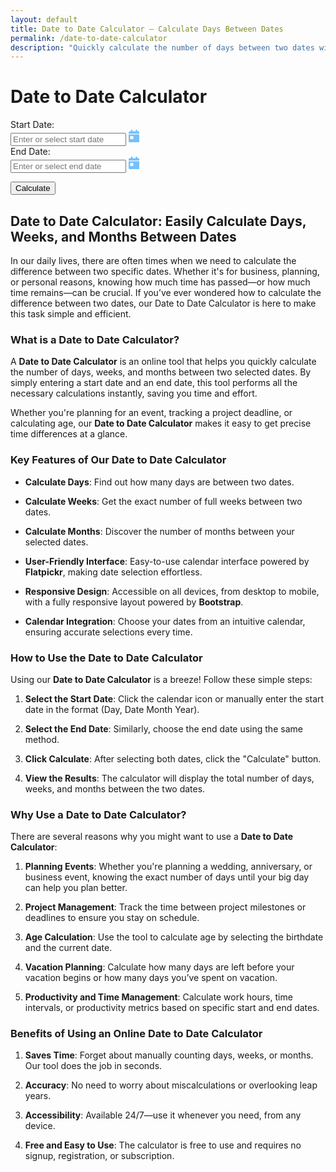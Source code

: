 ```yaml
---
layout: default
title: Date to Date Calculator – Calculate Days Between Dates
permalink: /date-to-date-calculator
description: "Quickly calculate the number of days between two dates with our accurate Date to Date Calculator. Includes weekends, weekdays, and leap years."
---
```

<!-- Flatpickr CSS -->
<link href="https://cdn.jsdelivr.net/npm/flatpickr/dist/flatpickr.min.css" rel="stylesheet">

 <div class="container mt-5">
   <div class="row justify-content-center">
     <div class="col-12 col-md-6">
       <div class="card shadow-sm">
         <div class="card-body">
           <h1 class="card-title text-center mb-4">Date to Date Calculator</h1>        
 <!-- Start Date -->
<div class="mb-4"> <label for="startDate" class="form-label">Start Date:</label><div class="input-group"><input type="text" id="startDate" class="form-control" placeholder="Enter or select start date"><span class="input-group-text">  <svg xmlns="http://www.w3.org/2000/svg" height="20" width="17.5" viewBox="0 0 448 512"><path fill="#74C0FC" d="M128 0c17.7 0 32 14.3 32 32l0 32 128 0 0-32c0-17.7 14.3-32 32-32s32 14.3 32 32l0 32 48 0c26.5 0 48 21.5 48 48l0 48L0 160l0-48C0 85.5 21.5 64 48 64l48 0 0-32c0-17.7 14.3-32 32-32zM0 192l448 0 0 272c0 26.5-21.5 48-48 48L48 512c-26.5 0-48-21.5-48-48L0 192zm80 64c-8.8 0-16 7.2-16 16l0 96c0 8.8 7.2 16 16 16l96 0c8.8 0 16-7.2 16-16l0-96c0-8.8-7.2-16-16-16l-96 0z"/></svg> </span></div></div>

 <!-- End Date -->
<div class="mb-4"><label for="endDate" class="form-label">End Date:</label><div class="input-group"> <input type="text" id="endDate" class="form-control" placeholder="Enter or select end date"><span class="input-group-text"> <svg xmlns="http://www.w3.org/2000/svg" height="20" width="17.5" viewBox="0 0 448 512"><path fill="#74C0FC" d="M128 0c17.7 0 32 14.3 32 32l0 32 128 0 0-32c0-17.7 14.3-32 32-32s32 14.3 32 32l0 32 48 0c26.5 0 48 21.5 48 48l0 48L0 160l0-48C0 85.5 21.5 64 48 64l48 0 0-32c0-17.7 14.3-32 32-32zM0 192l448 0 0 272c0 26.5-21.5 48-48 48L48 512c-26.5 0-48-21.5-48-48L0 192zm80 64c-8.8 0-16 7.2-16 16l0 96c0 8.8 7.2 16 16 16l96 0c8.8 0 16-7.2 16-16l0-96c0-8.8-7.2-16-16-16l-96 0z"/></svg> </span> </div> </div>

<!-- Calculate Button -->
<button onclick="calculateDays()" class="btn btn-primary w-100">Calculate</button>

 <!-- Result Display -->
<div id="result" class="result text-center mt-3"></div>
          </div>
        </div>
      </div>
    </div>
  </div>

<!-- Article Part -->
<h2 class="pt-5">Date to Date Calculator: Easily Calculate Days, Weeks, and Months Between Dates</h2>
<p>In our daily lives, there are often times when we need to calculate the difference between two specific dates. Whether it's for business, planning, or personal reasons, knowing how much time has passed—or how much time remains—can be crucial. If you’ve ever wondered how to calculate the difference between two dates, our Date to Date Calculator is here to make this task simple and efficient.</p>
<h3>What is a Date to Date Calculator?</h3>
<p>A <strong >Date to Date Calculator</strong> is an online tool that helps you quickly calculate the number of days, weeks, and months between two selected dates. By simply entering a start date and an end date, this tool performs all the necessary calculations instantly, saving you time and effort.</p>
<p >Whether you're planning for an event, tracking a project deadline, or calculating age, our <strong >Date to Date Calculator</strong> makes it easy to get precise time differences at a glance.</p>
<h3>Key Features of Our Date to Date Calculator</h3>
<ul>
<li><p><strong>Calculate Days</strong>: Find out how many days are between two dates.</p></li>
<li><p><strong>Calculate Weeks</strong>: Get the exact number of full weeks between two dates.</p></li>
<li><p><strong>Calculate Months</strong>: Discover the number of months between your selected dates.</p></li>
<li><p><strong>User-Friendly Interface</strong>: Easy-to-use calendar interface powered by <strong>Flatpickr</strong>, making date selection effortless.</p></li>
<li><p><strong>Responsive Design</strong>: Accessible on all devices, from desktop to mobile, with a fully responsive layout powered by <strong>Bootstrap</strong>.</p></li>
<li><p><strong>Calendar Integration</strong>: Choose your dates from an intuitive calendar, ensuring accurate selections every time.</p></li>
</ul>
<h3>How to Use the Date to Date Calculator</h3>
<p>Using our <strong>Date to Date Calculator</strong> is a breeze! Follow these simple steps:</p>
<ol>
<li><p><strong>Select the Start Date</strong>: Click the calendar icon or manually enter the start date in the format (Day, Date Month Year).</p></li>
<li><p><strong>Select the End Date</strong>: Similarly, choose the end date using the same method.</p></li>
<li><p><strong>Click Calculate</strong>: After selecting both dates, click the "Calculate" button.</p></li>
<li><p><strong>View the Results</strong>: The calculator will display the total number of days, weeks, and months between the two dates.</p></li>
</ol>
<h3>Why Use a Date to Date Calculator?</h3>
<p>There are several reasons why you might want to use a <strong>Date to Date Calculator</strong>:</p>
<ol>
<li><p><strong>Planning Events</strong>: Whether you're planning a wedding, anniversary, or business event, knowing the exact number of days until your big day can help you plan better.</p></li>
<li><p><strong>Project Management</strong>: Track the time between project milestones or deadlines to ensure you stay on schedule.</p></li>
<li><p><strong>Age Calculation</strong>: Use the tool to calculate age by selecting the birthdate and the current date.</p></li>
<li><p><strong>Vacation Planning</strong>: Calculate how many days are left before your vacation begins or how many days you&rsquo;ve spent on vacation.</p></li>
<li><p><strong>Productivity and Time Management</strong>: Calculate work hours, time intervals, or productivity metrics based on specific start and end dates.</p></li>
</ol>
<h3 >Benefits of Using an Online Date to Date Calculator</h3>
<ol>
<li><p><strong>Saves Time</strong>: Forget about manually counting days, weeks, or months. Our tool does the job in seconds.</p></li>
<li><p><strong>Accuracy</strong>: No need to worry about miscalculations or overlooking leap years.</p></li>
<li><p><strong>Accessibility</strong>: Available 24/7&mdash;use it whenever you need, from any device.</p></li>
<li><p><strong>Free and Easy to Use</strong>: The calculator is free to use and requires no signup, registration, or subscription.</p></li>
</ol>

<!-- Flatpickr JS -->
<script src="https://cdn.jsdelivr.net/npm/flatpickr"></script>
<script src="{{ '/assets/js/date-to-date.js' | relative_url }}"></script>

